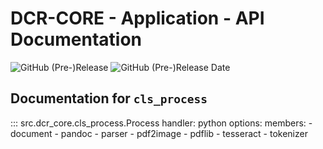 # DCR-CORE - Application - API Documentation

![GitHub (Pre-)Release](https://img.shields.io/github/v/release/KonnexionsGmbH/dcr-core?include_prereleases)
![GitHub (Pre-)Release Date](https://img.shields.io/github/release-date-pre/KonnexionsGmbh/dcr-core)

## Documentation for `cls_process`

::: src.dcr_core.cls_process.Process
    handler: python
    options:
      members:
        - document
        - pandoc
        - parser
        - pdf2image
        - pdflib
        - tesseract
        - tokenizer
